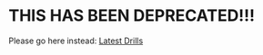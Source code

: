 # THIS HAS BEEN DEPRECATED!!!

Please go here instead: [Latest Drills](https://youtu.be/kfkL4Ro5v5I)


